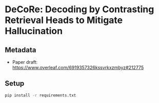 # DeCoRe: Decoding by Contrasting Retrieval Heads to Mitigate Hallucination

## Metadata
- Paper draft: https://www.overleaf.com/6919357326kssvrkxzmbyz#212775

## Setup

```bash
pip install -r requirements.txt
```